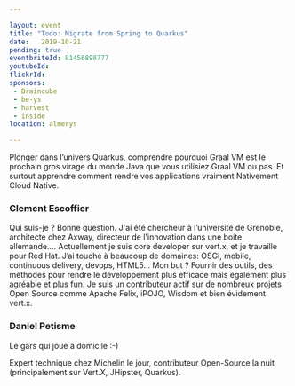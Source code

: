 ```yaml
---

layout: event
title: "Todo: Migrate from Spring to Quarkus"
date:   2019-10-21
pending: true
eventbriteId: 81456898777
youtubeId: 
flickrId:
sponsors:
 - Braincube
 - be-ys
 - harvest
 - inside
location: almerys

---
```


Plonger dans l’univers Quarkus, comprendre pourquoi Graal VM est le prochain gros virage du monde Java que vous utilisiez Graal VM ou pas. Et surtout apprendre comment rendre vos applications vraiment Nativement Cloud Native. 

### Clement Escoffier

Qui suis-je ? Bonne question. J'ai été chercheur à l’université de Grenoble, architecte chez Axway, directeur de l'innovation dans une boite allemande.... Actuellement je suis core developer sur vert.x, et je travaille pour Red Hat. J’ai touché à beaucoup de domaines: OSGi, mobile, continuous delivery, devops, HTML5… Mon but ? Fournir des outils, des méthodes pour rendre le développement plus efficace mais également plus agréable et plus fun. Je suis un contributeur actif sur de nombreux projets Open Source comme Apache Felix, iPOJO, Wisdom et bien évidement vert.x.

### Daniel Petisme

Le gars qui joue à domicile :-)

Expert technique chez Michelin le jour, contributeur Open-Source la nuit (principalement sur Vert.X, JHipster, Quarkus).